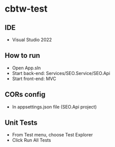 # cbtw-test

## IDE
- Visual Studio 2022 

## How to run
- Open App.sln
- Start back-end: Services/SEO.Service/SEO.Api
- Start front-end: MVC

## CORs config
- In appsettings.json file (SEO.Api project)

## Unit Tests
- From Test menu, choose Test Explorer
- Click Run All Tests 